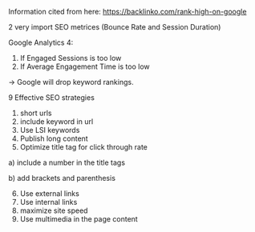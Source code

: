 Information cited from here: https://backlinko.com/rank-high-on-google

2 very import SEO metrices (Bounce Rate and Session Duration)

Google Analytics 4:

1) If Engaged Sessions is too low
2) If Average Engagement Time is too low

-> Google will drop keyword rankings.

9 Effective SEO strategies 

1. short urls
2. include keyword in url
3. Use LSI keywords
4. Publish long content
5. Optimize title tag for click through rate

  a) include a number in the title tags
  
  b) add brackets and parenthesis 
  
6. Use external links
7. Use internal links
8. maximize site speed
9. Use multimedia in the page content

